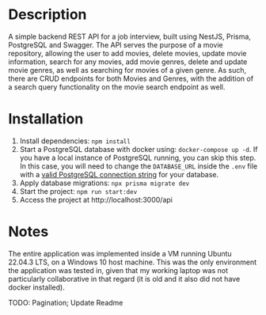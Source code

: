 # Description
A simple backend REST API for a job interview, built using NestJS, Prisma, PostgreSQL and Swagger. The API serves the purpose of a movie repository, allowing the user to add movies, delete movies, update movie information, search for any movies, add movie genres, delete and update movie genres, as well as searching for movies of a given genre. As such, there are CRUD endpoints for both Movies and Genres, with the addition of a search query functionality on the movie search endpoint as well.

# Installation

1. Install dependencies: `npm install`
2. Start a PostgreSQL database with docker using: `docker-compose up -d`. If you have a local instance of PostgreSQL running, you can skip this step. In this case, you will need to change the `DATABASE_URL` inside the `.env` file with a [valid PostgreSQL connection string](https://www.prisma.io/docs/orm/overview/databases/postgresql#connection-details) for your database.
3. Apply database migrations: `npx prisma migrate dev`
4. Start the project: `npm run start:dev`
5. Access the project at http://localhost:3000/api


# Notes

The entire application was implemented inside a VM running Ubuntu 22.04.3 LTS, on a Windows 10 host machine. This was the only environment the application was tested in, given that my working laptop was not particularly collaborative in that regard (it is old and it also did not have docker installed).

TODO: Pagination; Update Readme

